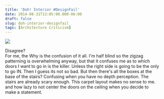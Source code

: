 ```yaml
---
title: 'Doh! Interior #DesignFail'
date: 2014-08-31T13:05:00.000-06:00
draft: false
slug: doh-interior-designfail
tags: [Architecture Criticism]
---
```


![](/images/blog/legacy/DSC05711%2B(Medium).JPG)

  
Disagree?   
For me, the Why is the confusion of it all. I'm half blind so the zigzag patterning is overwhelming anyway, but that it confuses me as to which doors I want to go in is the killer. Unless the right side is going to be the only to go IN. Then I guess its not so bad. But then there's all the boxes at the base of the stairs? Confusing when you have no depth perception. The stairs are already scary enough. This carpet layout makes no sense to me. and how lazy to not center the doors on the ceiling when you decide to make a statement.